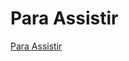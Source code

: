 # Para Assistir

[Para Assistir](https://img.olhardigital.com.br/wp-content/uploads/2021/04/Netflix-registra-queda-com-chegada-de-novos-streamings.jpg "Para Assistir")
